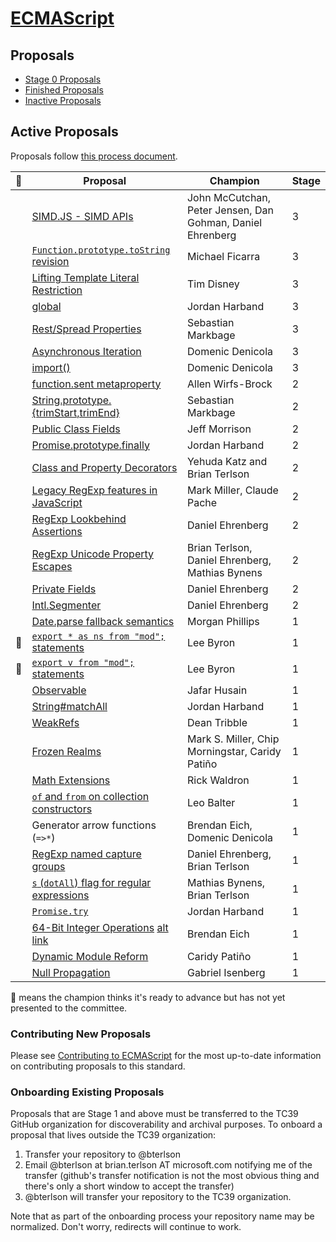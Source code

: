 [ECMAScript](https://github.com/tc39/ecma262)
====

## Proposals
 - [Stage 0 Proposals](stage-0-proposals.md)
 - [Finished Proposals](finished-proposals.md)
 - [Inactive Proposals](inactive-proposals.md)

## Active Proposals
Proposals follow [this process document](https://tc39.github.io/process-document/).

| 🚀 | Proposal                                                                                                  | Champion                           | Stage |
|---|-----------------------------------------------------------------------------------------------------------|------------------------------------|-------|
|   | [SIMD.JS - SIMD APIs](https://github.com/tc39/ecmascript_simd/) | John McCutchan, Peter Jensen, Dan Gohman, Daniel Ehrenberg | 3 |
|   | [`Function.prototype.toString` revision](https://github.com/tc39/Function-prototype-toString-revision)    | Michael Ficarra                    | 3 |
|   | [Lifting Template Literal Restriction](https://github.com/tc39/proposal-template-literal-revision)        | Tim Disney                         | 3 |
|   | [global](https://github.com/tc39/proposal-global)                                                         | Jordan Harband                     | 3 |
|   | [Rest/Spread Properties](https://github.com/sebmarkbage/ecmascript-rest-spread)                           | Sebastian Markbage                 | 3 |
|   | [Asynchronous Iteration](https://github.com/tc39/proposal-async-iteration)                                | Domenic Denicola                   | 3 |
|   | [import()](https://github.com/tc39/proposal-dynamic-import)                                               | Domenic Denicola                   | 3 |
|   | [function.sent metaproperty](https://github.com/allenwb/ESideas/blob/master/Generator%20metaproperty.md)  | Allen Wirfs-Brock                  | 2 |
|   | [String.prototype.{trimStart,trimEnd}](https://github.com/sebmarkbage/ecmascript-string-left-right-trim)  | Sebastian Markbage                 | 2 |
|   | [Public Class Fields](https://tc39.github.io/proposal-class-public-fields/)                               | Jeff Morrison                      | 2 |
|   | [Promise.prototype.finally](https://github.com/tc39/proposal-promise-finally)                             | Jordan Harband                     | 2 |
|   | [Class and Property Decorators](http://tc39.github.io/proposal-decorators/)                               | Yehuda Katz and Brian Terlson      | 2 |
|   | [Legacy RegExp features in JavaScript](https://github.com/tc39/proposal-regexp-legacy-features)           | Mark Miller, Claude Pache          | 2 |
|   | [RegExp Lookbehind Assertions](https://github.com/tc39/proposal-regexp-lookbehind)                        | Daniel Ehrenberg                   | 2 |
|   | [RegExp Unicode Property Escapes](https://github.com/tc39/proposal-regexp-unicode-property-escapes) | Brian Terlson, Daniel Ehrenberg, Mathias Bynens | 2 |
|   | [Private Fields](https://github.com/tc39/proposal-private-fields)                                         | Daniel Ehrenberg                   | 2 |
|   | [Intl.Segmenter](https://github.com/tc39/proposal-intl-segmenter)                                         | Daniel Ehrenberg                   | 2 |
|   | [Date.parse fallback semantics](https://github.com/mrrrgn/proposal-date-time-string-format)               | Morgan Phillips                    | 1 |
| 🚀 | [`export * as ns from "mod";` statements](https://github.com/leebyron/ecmascript-export-ns-from)          | Lee Byron                          | 1 |
| 🚀 | [`export v from "mod";` statements](https://github.com/leebyron/ecmascript-export-default-from)           | Lee Byron                          | 1 |
|   | [Observable](https://github.com/tc39/proposal-observable)                                                 | Jafar Husain                       | 1 |
|   | [String#matchAll](https://github.com/tc39/String.prototype.matchAll)                                      | Jordan Harband                     | 1 |
|   | [WeakRefs](https://github.com/tc39/proposal-weakrefs)                                                     | Dean Tribble                       | 1 |
|   | [Frozen Realms](https://github.com/FUDCo/frozen-realms)                                      | Mark S. Miller, Chip Morningstar, Caridy Patiño | 1 |
|   | [Math Extensions](https://github.com/rwaldron/proposal-math-extensions)                                   | Rick Waldron                       | 1 |
|   | [`of` and `from` on collection constructors](https://github.com/leobalter/proposal-setmap-offrom)         | Leo Balter                         | 1 |
|   | Generator arrow functions (`=>*`)                                                                         | Brendan Eich, Domenic Denicola     | 1 |
|   | [RegExp named capture groups](https://github.com/tc39/proposal-regexp-named-groups)                       | Daniel Ehrenberg, Brian Terlson    | 1 |
|   | [`s` (`dotAll`) flag for regular expressions](https://github.com/mathiasbynens/es-regexp-dotall-flag)     | Mathias Bynens, Brian Terlson      | 1 |
|   | [`Promise.try`](https://github.com/ljharb/proposal-promise-try)                                           | Jordan Harband                     | 1 |
|   | [64-Bit Integer Operations](https://gist.github.com/BrendanEich/4294d5c212a6d2254703) [alt link](https://github.com/BrendanEich/ecma262/tree/int64) | Brendan Eich | 1 |
|   | [Dynamic Module Reform](https://github.com/caridy/proposal-dynamic-modules)                               | Caridy Patiño                      | 1 |
|   | [Null Propagation](https://docs.google.com/presentation/d/11O_wIBBbZgE1bMVRJI8kGnmC6dWCBOwutbN9SWOK0fU/view) | Gabriel Isenberg                | 1 |


🚀 means the champion thinks it's ready to advance but has not yet presented to the committee.

### Contributing New Proposals

Please see [Contributing to ECMAScript](/CONTRIBUTING.md) for the most up-to-date information on contributing proposals to this standard.

### Onboarding Existing Proposals

Proposals that are Stage 1 and above must be transferred to the TC39 GitHub organization for discoverability and archival purposes. To onboard a proposal that lives outside the TC39 organization:

1. Transfer your repository to @bterlson
2. Email @bterlson at brian.terlson AT microsoft.com notifying me of the transfer (github's transfer notification is not the most obvious thing and there's only a short window to accept the transfer)
3. @bterlson will transfer your repository to the TC39 organization.

Note that as part of the onboarding process your repository name may be normalized. Don't worry, redirects will continue to work.
